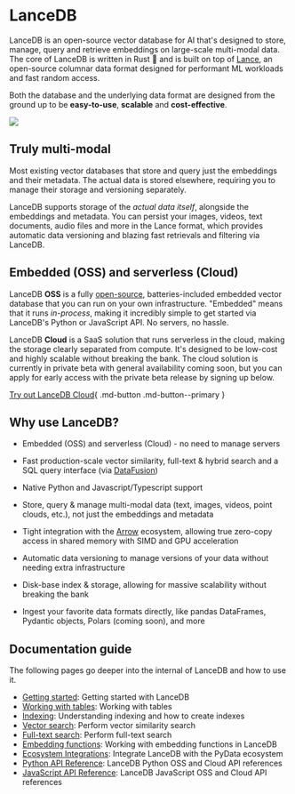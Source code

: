 # LanceDB

LanceDB is an open-source vector database for AI that's designed to store, manage, query and retrieve embeddings on large-scale multi-modal data. The core of LanceDB is written in Rust 🦀 and is built on top of [Lance](https://github.com/lancedb/lance), an open-source columnar data format designed for performant ML workloads and fast random access.

Both the database and the underlying data format are designed from the ground up to be **easy-to-use**, **scalable** and **cost-effective**.

![](/lancedb/assets/lancedb_and_lance.png)

## Truly multi-modal

Most existing vector databases that store and query just the embeddings and their metadata. The actual data is stored elsewhere, requiring you to manage their storage and versioning separately.

LanceDB supports storage of the *actual data itself*, alongside the embeddings and metadata. You can persist your images, videos, text documents, audio files and more in the Lance format, which provides automatic data versioning and blazing fast retrievals and filtering via LanceDB.

## Embedded (OSS) and serverless (Cloud)

LanceDB **OSS** is a fully [open-source](https://github.com/lancedb/lancedb?tab=Apache-2.0-1-ov-file#readme), batteries-included embedded vector database that you can run on your own infrastructure. "Embedded" means that it runs *in-process*, making it incredibly simple to get started via LanceDB's Python or JavaScript API. No servers, no hassle.

LanceDB **Cloud** is a SaaS solution that runs serverless in the cloud, making the storage clearly separated from compute. It's designed to be low-cost and highly scalable without breaking the bank. The cloud solution is currently in private beta with general availability coming soon, but you can apply for early access with the private beta release by signing up below.

[Try out LanceDB Cloud](https://noteforms.com/forms/lancedb-mailing-list-cloud-kty1o5?notionforms=1&utm_source=notionforms){ .md-button .md-button--primary }

## Why use LanceDB?

* Embedded (OSS) and serverless (Cloud) - no need to manage servers

* Fast production-scale vector similarity, full-text & hybrid search and a SQL query interface (via [DataFusion](https://github.com/apache/arrow-datafusion))

* Native Python and Javascript/Typescript support

* Store, query & manage multi-modal data (text, images, videos, point clouds, etc.), not just the embeddings and metadata

* Tight integration with the [Arrow](https://arrow.apache.org/docs/format/Columnar.html) ecosystem, allowing true zero-copy access in shared memory with SIMD and GPU acceleration

* Automatic data versioning to manage versions of your data without needing extra infrastructure

* Disk-base index & storage, allowing for massive scalability without breaking the bank

* Ingest your favorite data formats directly, like pandas DataFrames, Pydantic objects, Polars (coming soon), and more

## Documentation guide

The following pages go deeper into the internal of LanceDB and how to use it.

* [Getting started](basic.md): Getting started with LanceDB
* [Working with tables](guides/tables.md): Working with tables
* [Indexing](ann_indexes.md): Understanding indexing and how to create indexes
* [Vector search](search.md): Perform vector similarity search
* [Full-text search](fts.md): Perform full-text search
* [Embedding functions](embeddings/index.md): Working with embedding functions in LanceDB
* [Ecosystem Integrations](integrations/index.md): Integrate LanceDB with the PyData ecosystem
* [Python API Reference](python/python.md): LanceDB Python OSS and Cloud API references
* [JavaScript API Reference](javascript/modules.md): LanceDB JavaScript OSS and Cloud API references
